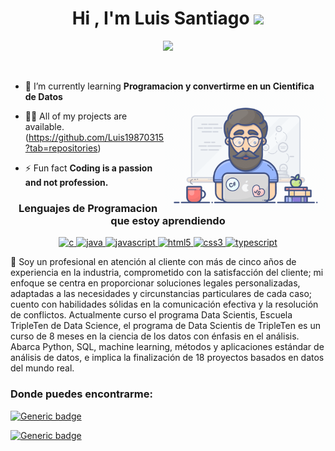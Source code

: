 <h1 align="center"><b>Hi , I'm Luis Santiago </b><img src="https://media.giphy.com/media/hvRJCLFzcasrR4ia7z/giphy.gif" width="35"></h1>

<p align="center">
  <a href="https://github.com/DenverCoder1/readme-typing-svg"><img src="https://readme-typing-svg.herokuapp.com?font=Time+New+Roman&color=cyan&size=25&center=true&vCenter=true&width=600&height=100&lines=Soy+aspirante+a+cientifico+de+Datos..&hearts;++;Computer+Science+Student;Tengo+experiencia+en+atencion+a+clientes;I+have+experience+in+customer+service;Soy+ademas+abogado+profesional;I+am+also+a+professional+lawyer;Me+encanta+aprender+cosas+nuevas;Love+to+learn+new+stuffs..<3"></a>
</p>

<br>

- 🌱 I’m currently learning **Programacion y convertirme en un Cientifica de Datos** <img align="right" style="width:16rem; height:auto" src="https://raw.githubusercontent.com/Elanza-48/Elanza-48/41a4790484e268102dfdab2b7c59d440d3ffafab/resources/img/geek.gif"/>

- 👨‍💻 All of my projects are available.(https://github.com/Luis19870315?tab=repositories)

- ⚡ Fun fact **Coding is a passion and not profession.**

<!--
**Luis19870315/Luis19870315** is a ✨ _special_ ✨ repository because its `README.md` (this file) appears on your GitHub profile. -->

<h3 align="center">Lenguajes de Programacion que estoy aprendiendo</h3>
<p align="center">
  <a href="https://www.cprogramming.com/" target="_blank"> 
    <img src="https://img.shields.io/badge/C%20programming-A8B9CC.svg?style=for-the-badge&logo=c&logoColor=white"
      alt="c"/>
  </a>
  <a href="https://www.java.com" target="_blank"> 
    <img src="https://img.shields.io/badge/Java-007396.svg?style=for-the-badge&logo=java&logoColor=white" 
      alt="java"/> 
  </a>
  <a href="https://developer.mozilla.org/en-US/docs/Web/JavaScript" target="_blank"> 
    <img src="https://img.shields.io/badge/Javascript-F7DF1E.svg?style=for-the-badge&logo=javascript&logoColor=black"
      alt="javascript"/> 
  </a>
  <a href="https://www.w3.org/html/" target="_blank"> 
    <img src="https://img.shields.io/badge/html-E34F26.svg?style=for-the-badge&logo=html5&logoColor=white"
      alt="html5"/> 
  </a>
  <a href="https://www.w3schools.com/css/" target="_blank">
    <img src="https://img.shields.io/badge/css-1572B6.svg?style=for-the-badge&logo=css3&logoColor=white"
      alt="css3"/>
  </a>
  <a href="https://www.typescriptlang.org/" target="_blank"> 
    <img src="https://img.shields.io/badge/typescript-3178C6.svg?style=for-the-badge&logo=typescript&logoColor=white"
      alt="typescript"/>
  </a>
</p>








🔭 Soy un profesional en atención al cliente con más de cinco años de experiencia en la industria, comprometido con la satisfacción del cliente; mi enfoque se centra en proporcionar soluciones legales personalizadas, adaptadas a las necesidades y circunstancias particulares de cada caso; cuento con habilidades sólidas en la comunicación efectiva y la resolución de conflictos.
Actualmente curso el programa Data Scientis, Escuela TripleTen de Data Science, el programa de Data Scientis de TripleTen es un curso de 8 meses en la ciencia de los datos con énfasis en el análisis. Abarca Python, SQL, machine learning, métodos y aplicaciones estándar de análisis de datos, e implica la finalización de 18 proyectos basados en datos del mundo real.

### Donde puedes encontrarme:
[![Generic badge](https://img.shields.io/badge/<Entra>-<Linkedin>-<blue>.svg)](https://www.linkedin.com/in/luis-santiago-aguilar-ulloa-46806326a/)

[![Generic badge](https://img.shields.io/badge/<Entra>-<Facebook>-<blue>.svg)](https://www.facebook.com/luissantiago.aguilar.ulloa)
